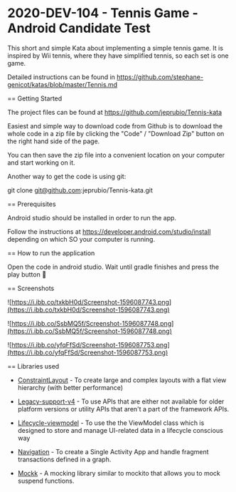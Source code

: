 # 2020-DEV-104 - Tennis Game - Android Candidate Test

This short and simple Kata about implementing a simple tennis game. It is inspired by Wii tennis, where they have simplified tennis, so each set is one game.
	
Detailed instructions can be found in https://github.com/stephane-genicot/katas/blob/master/Tennis.md

== Getting Started

The project files can be found at https://github.com/jeprubio/Tennis-kata
	
Easiest and simple way to download code from Github is to download the whole code in a zip file by clicking the "Code" / "Download Zip" button on the right hand side of the page.
	
You can then save the zip file into a convenient location on your computer and start working on it.
	
Another way to get the code is using git:
	
git clone git@github.com:jeprubio/Tennis-kata.git

== Prerequisites

Android studio should be installed in order to run the app.

Follow the instructions at https://developer.android.com/studio/install depending on which SO your computer is running.

== How to run the application

Open the code in android studio.
Wait until gradle finishes and press the play button 🎾

== Screenshots
	
![https://i.ibb.co/txkbH0d/Screenshot-1596087743.png](https://i.ibb.co/txkbH0d/Screenshot-1596087743.png)

![https://i.ibb.co/SsbMQ5f/Screenshot-1596087748.png](https://i.ibb.co/SsbMQ5f/Screenshot-1596087748.png)
	
![https://i.ibb.co/yfqFfSd/Screenshot-1596087753.png](https://i.ibb.co/yfqFfSd/Screenshot-1596087753.png)

== Libraries used

- [ConstraintLayout](https://developer.android.com/training/constraint-layout) - To create large and complex layouts with a flat view hierarchy (with better performance)
    
- [Legacy-support-v4](https://developer.android.com/topic/libraries/support-library) - To use APIs that are either not available for older platform versions or utility APIs that aren't a part of the framework APIs.
    
- [Lifecycle-viewmodel](https://developer.android.com/topic/libraries/architecture/viewmodel) - To use the the ViewModel class which is designed to store and manage UI-related data in a lifecycle conscious way
    
- [Navigation](https://developer.android.com/guide/navigation) - To create a Single Activity App and handle fragment transactions defined in a graph.

- [Mockk](https://mockk.io/) - A mocking library similar to mockito that allows you to mock suspend functions.
